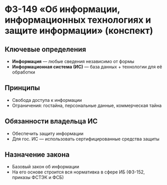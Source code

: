 # ФЗ-149 «Об информации, информационных технологиях и защите информации» (конспект)

## Ключевые определения
- **Информация** — любые сведения независимо от формы
- **Информационная система (ИС)** — база данных + технологии для её обработки

## Принципы
- Свобода доступа к информации
- Ограничения: гостайна, персональные данные, коммерческая тайна

## Обязанности владельца ИС
- Обеспечить защиту информации
- Для гос. ИС — использовать сертифицированные средства защиты

## Назначение закона
- Базовый закон об информации
- На его основе строится вся нормативка в сфере ИБ (ФЗ-152, приказы ФСТЭК и ФСБ)
